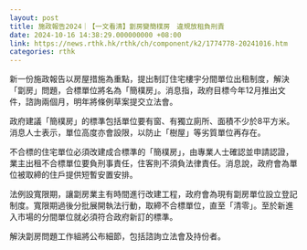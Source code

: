 ```yaml
---
layout: post
title: 施政報告2024｜【一文看清】劏房變簡樸房　違規放租負刑責
date: 2024-10-16 14:38:29.000000000 +08:00
link: https://news.rthk.hk/rthk/ch/component/k2/1774778-20241016.htm
categories: rthk
---
```


新一份施政報告以房屋措施為重點，提出制訂住宅樓宇分間單位出租制度，解決「劏房」問題，合標單位將名為「簡樸房」。消息指，政府目標今年12月推出文件，諮詢兩個月，明年將條例草案提交立法會。

政府建議「簡樸房」的標準包括單位要有窗、有獨立廁所、面積不少於8平方米。消息人士表示，單位高度亦會設限，以防止「樹屋」等劣質單位再存在。

不合標的住宅單位必須改建成合標準的「簡樸房」，由專業人士確認並申請認證，業主出租不合標單位要負刑事責任，住客則不須負法律責任。消息說，政府會為單位被取締的住戶提供短暫安置安排。

法例設寬限期，讓劏房業主有時間進行改建工程，政府會為現有劏房單位設立登記制度。寬限期過後分批展開執法行動，取締不合標單位，直至「清零」。至於新進入市場的分間單位就必須符合政府新訂的標準。

解決劏房問題工作組將公布細節，包括諮詢立法會及持份者。
